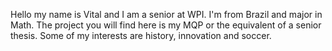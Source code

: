 Hello my name is Vital and I am a senior at WPI. I'm from Brazil and major in Math. The project you will find here is my MQP or the equivalent of a senior thesis. Some of my interests are history, innovation and soccer.
